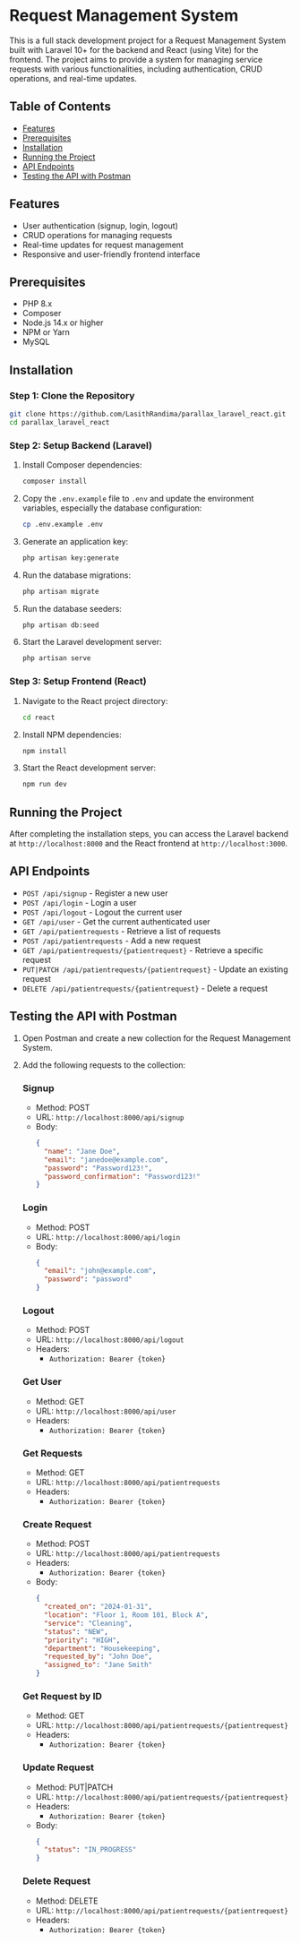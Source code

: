 

# Request Management System

This is a full stack development project for a Request Management System built with Laravel 10+ for the backend and React (using Vite) for the frontend. The project aims to provide a system for managing service requests with various functionalities, including authentication, CRUD operations, and real-time updates.

## Table of Contents

- [Features](#features)
- [Prerequisites](#prerequisites)
- [Installation](#installation)
- [Running the Project](#running-the-project)
- [API Endpoints](#api-endpoints)
- [Testing the API with Postman](#testing-the-api-with-postman)

## Features

- User authentication (signup, login, logout)
- CRUD operations for managing requests
- Real-time updates for request management
- Responsive and user-friendly frontend interface

## Prerequisites

- PHP 8.x
- Composer
- Node.js 14.x or higher
- NPM or Yarn
- MySQL

## Installation

### Step 1: Clone the Repository

```bash
git clone https://github.com/LasithRandima/parallax_laravel_react.git
cd parallax_laravel_react
```

### Step 2: Setup Backend (Laravel)

1. Install Composer dependencies:

    ```bash
    composer install
    ```

2. Copy the `.env.example` file to `.env` and update the environment variables, especially the database configuration:

    ```bash
    cp .env.example .env
    ```

3. Generate an application key:

    ```bash
    php artisan key:generate
    ```

4. Run the database migrations:

    ```bash
    php artisan migrate
    ```
5. Run the database seeders:

    ```bash
    php artisan db:seed
    ```

5. Start the Laravel development server:

    ```bash
    php artisan serve
    ```

### Step 3: Setup Frontend (React)

1. Navigate to the React project directory:

    ```bash
    cd react
    ```

2. Install NPM dependencies:

    ```bash
    npm install
    ```

3. Start the React development server:

    ```bash
    npm run dev
    ```

## Running the Project

After completing the installation steps, you can access the Laravel backend at `http://localhost:8000` and the React frontend at `http://localhost:3000`.

## API Endpoints

- `POST /api/signup` - Register a new user
- `POST /api/login` - Login a user
- `POST /api/logout` - Logout the current user
- `GET /api/user` - Get the current authenticated user
- `GET /api/patientrequests` - Retrieve a list of requests
- `POST /api/patientrequests` - Add a new request
- `GET /api/patientrequests/{patientrequest}` - Retrieve a specific request
- `PUT|PATCH /api/patientrequests/{patientrequest}` - Update an existing request
- `DELETE /api/patientrequests/{patientrequest}` - Delete a request

## Testing the API with Postman

1. Open Postman and create a new collection for the Request Management System.

2. Add the following requests to the collection:

    ### Signup
    - Method: POST
    - URL: `http://localhost:8000/api/signup`
    - Body: 
      ```json
      {
        "name": "Jane Doe",
        "email": "janedoe@example.com",
        "password": "Password123!",
        "password_confirmation": "Password123!"
      }
      ```

    ### Login
    - Method: POST
    - URL: `http://localhost:8000/api/login`
    - Body: 
      ```json
      {
        "email": "john@example.com",
        "password": "password"
      }
      ```

    ### Logout
    - Method: POST
    - URL: `http://localhost:8000/api/logout`
    - Headers:
      - `Authorization: Bearer {token}`

    ### Get User
    - Method: GET
    - URL: `http://localhost:8000/api/user`
    - Headers:
      - `Authorization: Bearer {token}`

    ### Get Requests
    - Method: GET
    - URL: `http://localhost:8000/api/patientrequests`
    - Headers:
      - `Authorization: Bearer {token}`

    ### Create Request
    - Method: POST
    - URL: `http://localhost:8000/api/patientrequests`
    - Headers:
      - `Authorization: Bearer {token}`
    - Body:
      ```json
      {
        "created_on": "2024-01-31",
        "location": "Floor 1, Room 101, Block A",
        "service": "Cleaning",
        "status": "NEW",
        "priority": "HIGH",
        "department": "Housekeeping",
        "requested_by": "John Doe",
        "assigned_to": "Jane Smith"
      }
      ```

    ### Get Request by ID
    - Method: GET
    - URL: `http://localhost:8000/api/patientrequests/{patientrequest}`
    - Headers:
      - `Authorization: Bearer {token}`

    ### Update Request
    - Method: PUT|PATCH
    - URL: `http://localhost:8000/api/patientrequests/{patientrequest}`
    - Headers:
      - `Authorization: Bearer {token}`
    - Body:
      ```json
      {
        "status": "IN_PROGRESS"
      }
      ```

    ### Delete Request
    - Method: DELETE
    - URL: `http://localhost:8000/api/patientrequests/{patientrequest}`
    - Headers:
      - `Authorization: Bearer {token}`
